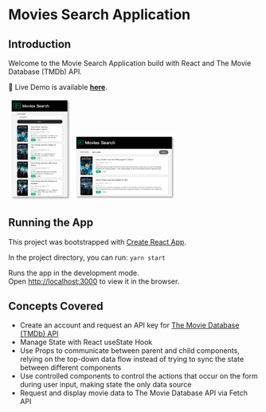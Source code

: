 # Movies Search Application

## Introduction

Welcome to the Movie Search Application build with React and The Movie Database (TMDb) API.

:bookmark_tabs: Live Demo is available [**here**]().

<img src="./display_images/iPhone 6_7_8 Plus.png" alt="iPhone 6_7_8 Plus" style="zoom: 20%;" />

<img src="./display_images/PC.png" alt="PC" style="zoom:20%;" />

## Running the App

This project was bootstrapped with [Create React App](https://github.com/facebook/create-react-app).

In the project directory, you can run: `yarn start`

Runs the app in the development mode.<br />
Open [http://localhost:3000](http://localhost:3000) to view it in the browser.

## Concepts Covered

- Create an account and request an API key for [The Movie Database (TMDb) API](https://www.themoviedb.org/)
- Manage State with React useState Hook
- Use Props to communicate between parent and child components, relying on the top-down data flow instead of trying to sync the state between different components
- Use controlled components to control the actions that occur on the form during user input, making state the only data source
- Request and display movie data to The Movie Database API via Fetch API
